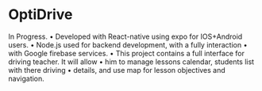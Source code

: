 # OptiDrive
In Progress.
•	 Developed with React-native using expo for IOS+Android users.
•	 Node.js used for backend development, with a fully interaction
•	 with Google firebase services.
•	 This project contains a full interface for driving teacher. It will allow
•	 him to manage lessons calendar, students list with there driving
•	 details, and use map for lesson objectives and navigation.
